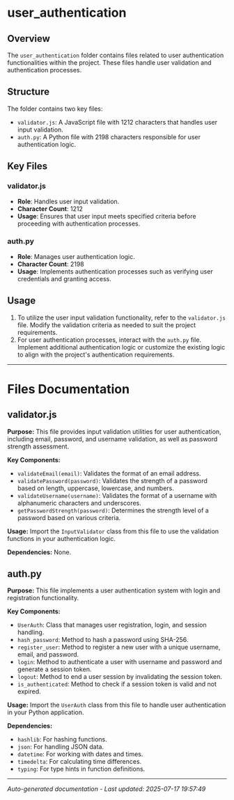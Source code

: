 # user_authentication

## Overview
The `user_authentication` folder contains files related to user authentication functionalities within the project. These files handle user validation and authentication processes.

## Structure
The folder contains two key files:
- `validator.js`: A JavaScript file with 1212 characters that handles user input validation.
- `auth.py`: A Python file with 2198 characters responsible for user authentication logic.

## Key Files
### validator.js
- **Role**: Handles user input validation.
- **Character Count**: 1212
- **Usage**: Ensures that user input meets specified criteria before proceeding with authentication processes.

### auth.py
- **Role**: Manages user authentication logic.
- **Character Count**: 2198
- **Usage**: Implements authentication processes such as verifying user credentials and granting access.

## Usage
1. To utilize the user input validation functionality, refer to the `validator.js` file. Modify the validation criteria as needed to suit the project requirements.
2. For user authentication processes, interact with the `auth.py` file. Implement additional authentication logic or customize the existing logic to align with the project's authentication requirements.

---

# Files Documentation

## validator.js

**Purpose:** This file provides input validation utilities for user authentication, including email, password, and username validation, as well as password strength assessment.

**Key Components:**
- `validateEmail(email)`: Validates the format of an email address.
- `validatePassword(password)`: Validates the strength of a password based on length, uppercase, lowercase, and numbers.
- `validateUsername(username)`: Validates the format of a username with alphanumeric characters and underscores.
- `getPasswordStrength(password)`: Determines the strength level of a password based on various criteria.

**Usage:** Import the `InputValidator` class from this file to use the validation functions in your authentication logic.

**Dependencies:** None.

## auth.py

**Purpose:** This file implements a user authentication system with login and registration functionality.

**Key Components:**
- `UserAuth`: Class that manages user registration, login, and session handling.
- `hash_password`: Method to hash a password using SHA-256.
- `register_user`: Method to register a new user with a unique username, email, and password.
- `login`: Method to authenticate a user with username and password and generate a session token.
- `logout`: Method to end a user session by invalidating the session token.
- `is_authenticated`: Method to check if a session token is valid and not expired.

**Usage:** Import the `UserAuth` class from this file to handle user authentication in your Python application.

**Dependencies:**
- `hashlib`: For hashing functions.
- `json`: For handling JSON data.
- `datetime`: For working with dates and times.
- `timedelta`: For calculating time differences.
- `typing`: For type hints in function definitions.

---
*Auto-generated documentation - Last updated: 2025-07-17 19:57:49*
